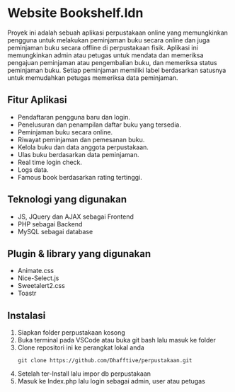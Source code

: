 # Website Bookshelf.Idn
Proyek ini adalah sebuah aplikasi perpustakaan online yang memungkinkan pengguna untuk melakukan peminjaman buku secara online dan juga peminjaman buku secara offline di perpustakaan fisik. Aplikasi ini memungkinkan admin atau petugas untuk mendata dan memeriksa pengajuan peminjaman atau pengembalian buku, dan memeriksa status peminjaman buku. Setiap peminjaman memiliki label berdasarkan satusnya untuk memudahkan petugas memeriksa data peminjaman.

## Fitur Aplikasi
- Pendaftaran pengguna baru dan login.
- Penelusuran dan penampilan daftar buku yang tersedia.
- Peminjaman buku secara online.
- Riwayat peminjaman dan pemesanan buku.
- Kelola buku dan data anggota perpustakaan.
- Ulas buku berdasarkan data peminjaman.
- Real time login check.
- Logs data.
- Famous book berdasarkan rating tertinggi.

## Teknologi yang digunakan
- JS, JQuery dan AJAX sebagai Frontend
- PHP sebagai Backend
- MySQL sebagai database

## Plugin & library yang digunakan
- Animate.css
- Nice-Select.js
- Sweetalert2.css
- Toastr

## Instalasi
1. Siapkan folder perpustakaan kosong
2. Buka terminal pada VSCode atau buka git bash lalu masuk ke folder
3. Clone repositori ini ke perangkat lokal anda
   ```
   git clone https://github.com/Dhafftive/perpustakaan.git
   ```
4. Setelah ter-Install lalu impor db perpustakaan
5. Masuk ke Index.php lalu login sebagai admin, user atau petugas
